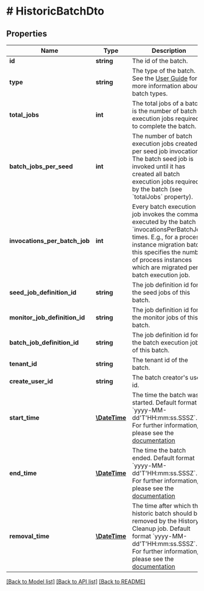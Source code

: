 # # HistoricBatchDto

## Properties

Name | Type | Description | Notes
------------ | ------------- | ------------- | -------------
**id** | **string** | The id of the batch. | [optional]
**type** | **string** | The type of the batch. See the [User Guide](https://docs.camunda.org/manual/latest/user-guide/process-engine/batch/#creating-a-batch) for more information about batch types. | [optional]
**total_jobs** | **int** | The total jobs of a batch is the number of batch execution jobs required to complete the batch. | [optional]
**batch_jobs_per_seed** | **int** | The number of batch execution jobs created per seed job invocation. The batch seed job is invoked until it has created all batch execution jobs required by the batch (see &#x60;totalJobs&#x60; property). | [optional]
**invocations_per_batch_job** | **int** | Every batch execution job invokes the command executed by the batch &#x60;invocationsPerBatchJob&#x60; times. E.g., for a process instance migration batch this specifies the number of process instances which are migrated per batch execution job. | [optional]
**seed_job_definition_id** | **string** | The job definition id for the seed jobs of this batch. | [optional]
**monitor_job_definition_id** | **string** | The job definition id for the monitor jobs of this batch. | [optional]
**batch_job_definition_id** | **string** | The job definition id for the batch execution jobs of this batch. | [optional]
**tenant_id** | **string** | The tenant id of the batch. | [optional]
**create_user_id** | **string** | The batch creator&#39;s user id. | [optional]
**start_time** | [**\DateTime**](\DateTime.md) | The time the batch was started. Default format &#x60;yyyy-MM-dd&#39;T&#39;HH:mm:ss.SSSZ&#x60;. For further information, please see the [documentation](https://docs.camunda.org/manual/latest/reference/rest/overview/date-format/) | [optional]
**end_time** | [**\DateTime**](\DateTime.md) | The time the batch ended. Default format &#x60;yyyy-MM-dd&#39;T&#39;HH:mm:ss.SSSZ&#x60;. For further information, please see the [documentation](https://docs.camunda.org/manual/latest/reference/rest/overview/date-format/) | [optional]
**removal_time** | [**\DateTime**](\DateTime.md) | The time after which the historic batch should be removed by the History Cleanup job. Default format &#x60;yyyy-MM-dd&#39;T&#39;HH:mm:ss.SSSZ&#x60;. For further information, please see the [documentation](https://docs.camunda.org/manual/latest/reference/rest/overview/date-format/) | [optional]

[[Back to Model list]](../../README.md#models) [[Back to API list]](../../README.md#endpoints) [[Back to README]](../../README.md)
